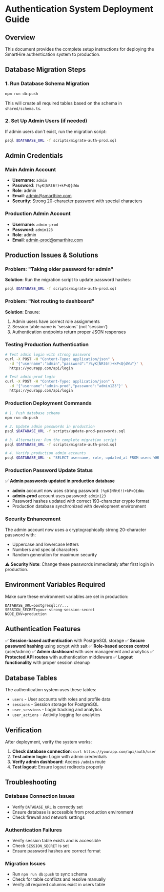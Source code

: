 # Authentication System Deployment Guide

## Overview
This document provides the complete setup instructions for deploying the SmartHire authentication system to production.

## Database Migration Steps

### 1. Run Database Schema Migration
```bash
npm run db:push
```
This will create all required tables based on the schema in `shared/schema.ts`.

### 2. Set Up Admin Users (if needed)
If admin users don't exist, run the migration script:
```bash
psql $DATABASE_URL -f scripts/migrate-auth-prod.sql
```

## Admin Credentials

### Main Admin Account
- **Username**: `admin`
- **Password**: `)%yK[NRt6!)+kP<Q{dWu`
- **Role**: admin
- **Email**: admin@smarthire.com
- **Security**: Strong 20-character password with special characters

### Production Admin Account  
- **Username**: `admin-prod`
- **Password**: `admin123`
- **Role**: admin
- **Email**: admin-prod@smarthire.com

## Production Issues & Solutions

### Problem: "Taking older password for admin"
**Solution**: Run the migration script to update password hashes:
```bash
psql $DATABASE_URL -f scripts/migrate-auth-prod.sql
```

### Problem: "Not routing to dashboard" 
**Solution**: Ensure:
1. Admin users have correct role assignments
2. Session table name is 'sessions' (not 'session')
3. Authentication endpoints return proper JSON responses

### Testing Production Authentication
```bash
# Test admin login with strong password
curl -X POST -H "Content-Type: application/json" \
  -d '{"username":"admin","password":")%yK[NRt6!)+kP<Q{dWu"}' \
  https://yourapp.com/api/login

# Test admin-prod login  
curl -X POST -H "Content-Type: application/json" \
  -d '{"username":"admin-prod","password":"admin123"}' \
  https://yourapp.com/api/login
```

### Production Deployment Commands
```bash
# 1. Push database schema
npm run db:push

# 2. Update admin passwords in production
psql $DATABASE_URL -f scripts/update-prod-passwords.sql

# 3. Alternative: Run the complete migration script
psql $DATABASE_URL -f scripts/migrate-auth-prod.sql

# 4. Verify production admin accounts
psql $DATABASE_URL -c "SELECT username, role, updated_at FROM users WHERE role = 'admin';"
```

### Production Password Update Status
✅ **Admin passwords updated in production database**
- **admin** account now uses strong password: `)%yK[NRt6!)+kP<Q{dWu`
- **admin-prod** account uses password: `admin123`
- Password hashes updated with correct 193-character crypto format
- Production database synchronized with development environment

### Security Enhancement
The admin account now uses a cryptographically strong 20-character password with:
- Uppercase and lowercase letters
- Numbers and special characters
- Random generation for maximum security

⚠️ **Security Note**: Change these passwords immediately after first login in production.

## Environment Variables Required

Make sure these environment variables are set in production:

```env
DATABASE_URL=postgresql://...
SESSION_SECRET=your-strong-session-secret
NODE_ENV=production
```

## Authentication Features

✅ **Session-based authentication** with PostgreSQL storage
✅ **Secure password hashing** using scrypt with salt
✅ **Role-based access control** (user/admin)
✅ **Admin dashboard** with user management and analytics
✅ **Protected API routes** with authentication middleware
✅ **Logout functionality** with proper session cleanup

## Database Tables

The authentication system uses these tables:
- `users` - User accounts with roles and profile data
- `sessions` - Session storage for PostgreSQL
- `user_sessions` - Login tracking and analytics
- `user_actions` - Activity logging for analytics

## Verification

After deployment, verify the system works:

1. **Check database connection**: `curl https://yourapp.com/api/auth/user`
2. **Test admin login**: Login with admin credentials
3. **Verify admin dashboard**: Access `/admin` route
4. **Test logout**: Ensure logout redirects properly

## Troubleshooting

### Database Connection Issues
- Verify `DATABASE_URL` is correctly set
- Ensure database is accessible from production environment
- Check firewall and network settings

### Authentication Failures
- Verify session table exists and is accessible
- Check `SESSION_SECRET` is set
- Ensure password hashes are correct format

### Migration Issues
- Run `npm run db:push` to sync schema
- Check for table conflicts and resolve manually
- Verify all required columns exist in users table